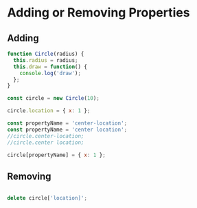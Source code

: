 # Adding or Removing Properties

## Adding

```js
function Circle(radius) {
  this.radius = radius;
  this.draw = function() {
    console.log('draw');
  };
}

const circle = new Circle(10);

circle.location = { x: 1 };

const propertyName = 'center-location';
const propertyName = 'center location';
//circle.center-location;
//circle.center location;

circle[propertyName] = { x: 1 };
```

## Removing

```js

delete circle['location]';

```

